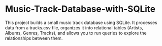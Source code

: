 # Music-Track-Database-with-SQLite
This project builds a small music track database using SQLite. It processes data from a tracks.csv file, organizes it into relational tables (Artists, Albums, Genres, Tracks), and allows you to run queries to explore the relationships between them.
